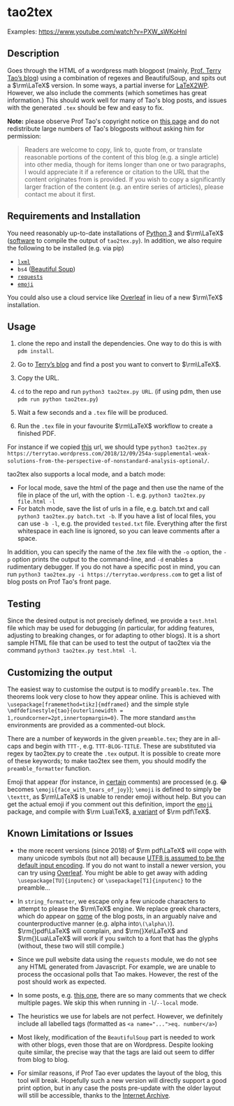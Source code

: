 # tao2tex

Examples: <https://www.youtube.com/watch?v=PXW_sWKoHnI>

## Description

Goes through the HTML of a wordpress math blogpost (mainly, [Prof. Terry Tao’s blog](https://terrytao.wordpress.com)) using a combination of regexes and BeautifulSoup, and spits out a $\rm\LaTeX$ version. In some ways, a partial inverse for [LaTeX2WP](https://lucatrevisan.wordpress.com/latex-to-wordpress/using-latex2wp/). However, we also include the comments (which sometimes has great information.) This should work well for many of Tao's blog posts, and issues with the generated `.tex` should be few and easy to fix.

**Note:** please observe Prof Tao's copyright notice on [this page](https://terrytao.wordpress.com/about/) and do not redistribute large numbers of Tao's blogposts without asking him for permission:
>Readers are welcome to copy, link to, quote from, or translate reasonable portions of the content of this blog (e.g. a single article) into other media, though for items longer than one or two paragraphs, I would appreciate it if a reference or citation to the URL that the content originates from is provided. If you wish to copy a significantly larger fraction of the content (e.g. an entire series of articles), please contact me about it first.

## Requirements and Installation

You need reasonably up-to-date installations of [Python 3](https://www.python.org/) and $\rm\LaTeX$ ([software](https://www.latex-project.org/get/) to compile the output of `tao2tex.py`). In addition, we also require the following to be installed (e.g. via pip)

- [`lxml`](https://lxml.de/)
- `bs4` ([Beautiful Soup](https://www.crummy.com/software/BeautifulSoup/bs4/doc/))
- [`requests`](https://requests.readthedocs.io/en/latest/)
- [`emoji`](https://pypi.org/project/emoji/)

You could also use a cloud service like [Overleaf](https://www.overleaf.com/) in lieu of a new $\rm\TeX$ installation.

## Usage

 1. clone the repo and install the dependencies. One way to do this is with `pdm install`.
 2. Go to [Terry’s blog](terrytao.wordpress.com) and find a post you want to convert to $\rm\LaTeX$.

 3. Copy the URL.
 4. `cd` to the repo and run `python3 tao2tex.py URL`. (if using pdm, then use `pdm run python tao2tex.py`)
 5. Wait a few seconds and a `.tex` file will be produced.
 6. Run the `.tex` file in your favourite $\rm\LaTeX$ workflow to create a finished PDF.

For instance if we copied [this](https://terrytao.wordpress.com/2018/12/09/254a-supplemental-weak-solutions-from-the-perspective-of-nonstandard-analysis-optional/) url, we should type `python3 tao2tex.py https://terrytao.wordpress.com/2018/12/09/254a-supplemental-weak-solutions-from-the-perspective-of-nonstandard-analysis-optional/`.

tao2tex also supports a local mode, and a batch mode:

- For local mode, save the html of the page and then use the name of the file in place of the url, with the option `-l`. e.g. `python3 tao2tex.py file.html -l`
- For batch mode, save the list of urls in a file, e.g. batch.txt and call `python3 tao2tex.py batch.txt -b`. If you have a list of local files, you can use `-b -l`, e.g. the provided `tested.txt` file. Everything after the first whitespace in each line is ignored, so you can leave comments after a space.

In addition, you can specify the name of the .tex file with the `-o` option, the `-p` option prints the output to the command-line, and `-d` enables a rudimentary debugger. If you do not have a specific post in mind, you can run `python3 tao2tex.py -i https://terrytao.wordpress.com` to get a list of blog posts on Prof Tao's front page.

## Testing

Since the desired output is not precisely defined, we provide a `test.html` file which may be used for debugging (in particular, for adding features, adjusting to breaking changes, or for adapting to other blogs). It is a short sample HTML file that can be used to test the output of tao2tex via the command `python3 tao2tex.py test.html -l`.

## Customizing the output

The easiest way to customise the output is to modify `preamble.tex`. The theorems look very close to how they appear online. This is achieved with `\usepackage[framemethod=tikz]{mdframed}` and the simple style `\mdfdefinestyle{tao}{outerlinewidth = 1,roundcorner=2pt,innertopmargin=0}`. The more standard `amsthm` environments are provided as a commented-out block.

There are a number of keywords in the given `preamble.tex`; they are in all-caps and begin with `TTT-`, e.g. `TTT-BLOG-TITLE`. These are substituted via regex by tao2tex.py to create the `.tex` output. It is possible to create more of these keywords; to make tao2tex see them, you should modify the `preamble_formatter` function.

Emoji that appear (for instance, in [certain](https://terrytao.wordpress.com/2022/10/07/a-bayesian-probability-worksheet/#comment-659640) comments) are processed (e.g. 😂 becomes `\emoji{face_with_tears_of_joy}`); `\emoji` is defined to simply be `\texttt`, as $\rm\LaTeX$ is unable to render emoji without help. But you can get the actual emoji if you comment out this definition, import the [`emoji`](https://www.ctan.org/pkg/emoji) package, and compile with $\rm Lua\TeX$, [a variant](https://www.luatex.org/) of $\rm pdf\TeX$.

## Known Limitations or Issues

- the more recent versions (since 2018) of $\rm pdf\LaTeX$ will cope with many unicode symbols (but not all) because [UTF8 is assumed to be the default input encoding](https://tex.stackexchange.com/questions/34604/entering-unicode-characters-in-latex). If you do not want to install a newer version, you can try using [Overleaf](https://www.overleaf.com/). You might be able to get away with adding `\usepackage[TU]{inputenc}` or `\usepackage[T1]{inputenc}` to the preamble...

- In `string_formatter`, we escape only a few unicode characters to attempt to please the $\rm\TeX$ engine. We replace greek characters, which do appear on [some](https://terrytao.wordpress.com/2022/10/03/what-are-the-odds/#comment-658396) of the blog posts, in an arguably naive and counterproductive manner (e.g. alpha into`\(\alpha\)`). $\rm{}pdf\LaTeX$ will complain, and $\rm{}Xe\LaTeX$ and $\rm{}Lua\LaTeX$ will work if you switch to a font that has the glyphs (without, these two will still compile.)

- Since we pull website data using the `requests` module, we do not see any HTML generated from Javascript. For example, we are unable to process the occasional polls that Tao makes. However, the rest of the post should work as expected.

- In some posts, e.g. [this one](https://terrytao.wordpress.com/2020/04/13/247b-notes-2-decoupling-theory/#comments), there are so many comments that we check multiple pages. We skip this when running in `-l`/`--local` mode.

- The heuristics we use for labels are not perfect. However, we definitely include all labelled tags (formatted as `<a name="...">eq. number</a>`)

- Most likely, modification of the `BeautifulSoup` part is needed to work with other blogs, even those that are on Wordpress. Despite looking quite similar, the precise way that the tags are laid out seem to differ from blog to blog.

- For similar reasons, if Prof Tao ever updates the layout of the blog, this tool will break. Hopefully such a new version will directly support a good print option, but in any case the posts pre-update with the older layout will still be accessible, thanks to the [Internet Archive](https://web.archive.org/web/20220000000000*/terrytao.wordpress.com).
